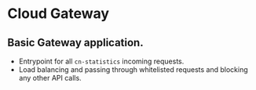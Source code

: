 # Cloud Gateway
## Basic Gateway application.

- Entrypoint for all `cn-statistics` incoming requests.
- Load balancing and passing through whitelisted requests and blocking any other API calls.